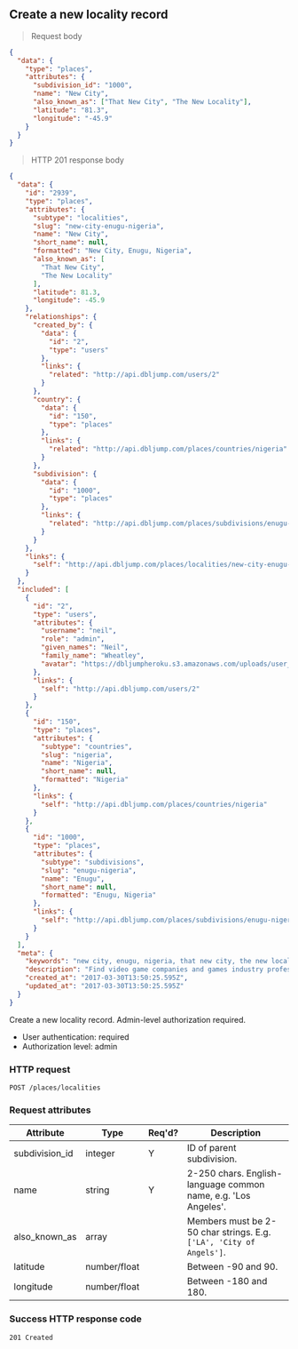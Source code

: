 ## <a name="localities_create"></a>Create a new locality record

> Request body

```JSON
{
  "data": {
    "type": "places",
    "attributes": {
      "subdivision_id": "1000",
      "name": "New City",
      "also_known_as": ["That New City", "The New Locality"],
      "latitude": "81.3",
      "longitude": "-45.9"
    }
  }
}
```

> HTTP 201 response body

```JSON
{
  "data": {
    "id": "2939",
    "type": "places",
    "attributes": {
      "subtype": "localities",
      "slug": "new-city-enugu-nigeria",
      "name": "New City",
      "short_name": null,
      "formatted": "New City, Enugu, Nigeria",
      "also_known_as": [
        "That New City",
        "The New Locality"
      ],
      "latitude": 81.3,
      "longitude": -45.9
    },
    "relationships": {
      "created_by": {
        "data": {
          "id": "2",
          "type": "users"
        },
        "links": {
          "related": "http://api.dbljump.com/users/2"
        }
      },
      "country": {
        "data": {
          "id": "150",
          "type": "places"
        },
        "links": {
          "related": "http://api.dbljump.com/places/countries/nigeria"
        }
      },
      "subdivision": {
        "data": {
          "id": "1000",
          "type": "places"
        },
        "links": {
          "related": "http://api.dbljump.com/places/subdivisions/enugu-nigeria"
        }
      }
    },
    "links": {
      "self": "http://api.dbljump.com/places/localities/new-city-enugu-nigeria"
    }
  },
  "included": [
    {
      "id": "2",
      "type": "users",
      "attributes": {
        "username": "neil",
        "role": "admin",
        "given_names": "Neil",
        "family_name": "Wheatley",
        "avatar": "https://dbljumpheroku.s3.amazonaws.com/uploads/user_avatar/2/1703301240.jpg"
      },
      "links": {
        "self": "http://api.dbljump.com/users/2"
      }
    },
    {
      "id": "150",
      "type": "places",
      "attributes": {
        "subtype": "countries",
        "slug": "nigeria",
        "name": "Nigeria",
        "short_name": null,
        "formatted": "Nigeria"
      },
      "links": {
        "self": "http://api.dbljump.com/places/countries/nigeria"
      }
    },
    {
      "id": "1000",
      "type": "places",
      "attributes": {
        "subtype": "subdivisions",
        "slug": "enugu-nigeria",
        "name": "Enugu",
        "short_name": null,
        "formatted": "Enugu, Nigeria"
      },
      "links": {
        "self": "http://api.dbljump.com/places/subdivisions/enugu-nigeria"
      }
    }
  ],
  "meta": {
    "keywords": "new city, enugu, nigeria, that new city, the new locality, city, town, place, dbljump, video games, pc games, gaming",
    "description": "Find video game companies and games industry professionals from New City, Enugu, Nigeria at Dbljump.",
    "created_at": "2017-03-30T13:50:25.595Z",
    "updated_at": "2017-03-30T13:50:25.595Z"
  }
}
```

Create a new locality record. Admin-level authorization required.

* User authentication: required
* Authorization level: admin

### HTTP request

`POST /places/localities`

### Request attributes

Attribute | Type | Req'd? | Description
--------- | ---- | ------ | -----------
subdivision_id | integer | Y | ID of parent subdivision.
name | string | Y | 2-250 chars. English-language common name, e.g. 'Los Angeles'.
also_known_as | array | | Members must be 2-50 char strings. E.g. `['LA', 'City of Angels']`.
latitude | number/float | | Between -90 and 90.
longitude | number/float | | Between -180 and 180.

### Success HTTP response code

`201 Created`
